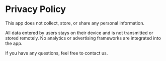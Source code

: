# Privacy Policy

This app does not collect, store, or share any personal information.

All data entered by users stays on their device and is not transmitted or stored remotely. No analytics or advertising frameworks are integrated into the app.

If you have any questions, feel free to contact us.
